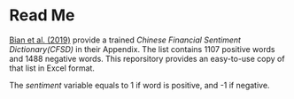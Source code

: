 # Read Me

[Bian et al. (2019)](https://papers.ssrn.com/sol3/papers.cfm?abstract_id=3446388) provide a trained *Chinese Financial Sentiment Dictionary(CFSD)* in their Appendix. 
The list contains 1107 positive words and 1488 negative words. This reporsitory provides an easy-to-use copy of that list in Excel format. 

The *sentiment* variable equals to 1 if word is positive, and -1 if negative.